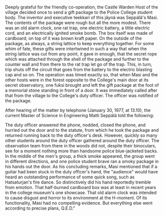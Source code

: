 
Deeply grateful for the friendly co-operation, the Castle Warden Host of the village decided once to send a gift package to the Police College student body. The inventor and executive teekkari of this jäynä was Seppälä's Masi. The contents of the package were rough but all the more modest. There was an old alarm clock, one rat trap, one electric battery, a little electric cord, and an electrically ignited smoke bomb. The box itself was made of cardboard; on top of it was brown kraft paper. On the outside of the package, as always, a string lattice to keep everything together. For some whim of fate, these gifts were intertwined in such a way that when the string lattice was cut from any point, it gave in enough, that the secret rope which was attached through the shell of the package and further to the counter wall and from there to the rat trap let go of the trap. This, in turn, trip shuts off the circuit that goes from the battery to the electric blasting cap and so on. The operation was timed exactly so, that when Masi and the other hosts were in the forest opposite to the College's main door at its secret observatory, one fuksi brought and left the gift package at the foot of a memorial stone standing in front of a door. It was immediately called after that from the village to the College's duty officer. The officer was notified of the package.

After hearing of the matter by telephone (January 30, 1977, at 13.10), the current Master of Science in Engineering Matti Seppälä told the following:

The duty officer answered the phone, nodded, closed the phone, and hurried out the door and to the statute, from which he took the package and returned running back to the duty officer's desk. However, quickly so many other students around the duty officer gathered around the duty officer. The observation team from there in the woods did not, despite their binoculars, see for a moment nothing more than handsome police blue-jacketed backs. In the middle of the men's group, a thick smoke appeared, the group went in different directions, and one police student brave ran a smoky package in his hands out the door. As his concluding remarks, Masi mentioned that if a guitar had been stuck in the duty officer's hand, the "audience" would have heard an outstanding performance of some quick song, such as Hatsaturjan's fire dance. So distinctively did his hand reportedly tremble from emotion. That half-burned cardboard box was at least in recent years in the college museum's one showcase. That old alarm clock was intended to cause disgust and horror to its environment at the H-moment. Of its functionality, Masi had no compelling evidence. But everything else went according to precise plans, Q.E.D."